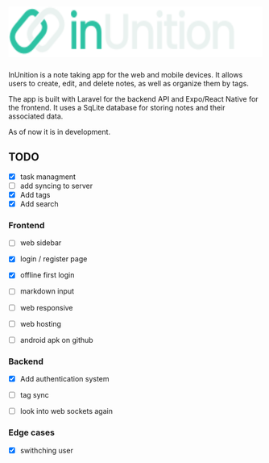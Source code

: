 # <img src="assets/darkLogoFull.svg" alt="inUnition Logo" height="100">

InUnition is a note taking app for the web and mobile devices. It allows users to create, edit, and delete notes, as well as organize them by tags.

The app is built with Laravel for the backend API and Expo/React Native for the frontend. It uses a SqLite database for storing notes and their associated data.

As of now it is in development.

## TODO

- [x] task managment
- [ ] add syncing to server
- [x] Add tags
- [x] Add search

### Frontend

- [ ] web sidebar
- [x] login / register page
- [x] offline first login
- [ ] markdown input
- [ ] web responsive
- [ ] web hosting
- [ ] android apk on github


### Backend

- [x] Add authentication system
- [ ] tag sync
- [ ] look into web sockets again


### Edge cases

- [x] swithching user
